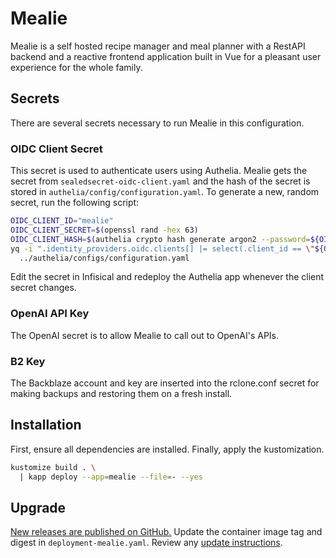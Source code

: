 # Mealie

Mealie is a self hosted recipe manager and meal planner with a RestAPI backend
and a reactive frontend application built in Vue for a pleasant user experience
for the whole family.

## Secrets

There are several secrets necessary to run Mealie in this configuration.

### OIDC Client Secret

This secret is used to authenticate users using Authelia.
Mealie gets the secret from `sealedsecret-oidc-client.yaml`
and the hash of the secret is stored in `authelia/config/configuration.yaml`.
To generate a new, random secret, run the following script:

```sh
OIDC_CLIENT_ID="mealie"
OIDC_CLIENT_SECRET=$(openssl rand -hex 63)
OIDC_CLIENT_HASH=$(authelia crypto hash generate argon2 --password=${OIDC_CLIENT_SECRET} | yq ".Digest" )
yq -i ".identity_providers.oidc.clients[] |= select(.client_id == \"${OIDC_CLIENT_ID}\").client_secret = \"${OIDC_CLIENT_HASH}\"" \
  ../authelia/configs/configuration.yaml
```

Edit the secret in Infisical and redeploy the Authelia app whenever the client secret changes.

### OpenAI API Key

The OpenAI secret is to allow Mealie to call out to OpenAI's APIs.

### B2 Key

The Backblaze account and key are inserted into the rclone.conf secret for making backups and restoring them on a fresh install.

## Installation

First, ensure all dependencies are installed.
Finally, apply the kustomization.

```sh
kustomize build . \
  | kapp deploy --app=mealie --file=- --yes
```

## Upgrade

[New releases are published on GitHub.](https://github.com/mealie-recipes/mealie/releases)
Update the container image tag and digest in `deployment-mealie.yaml`.
Review any [update instructions](https://docs.mealie.io/documentation/getting-started/updating/).

